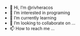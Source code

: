 - 👋 Hi, I’m @rivheracos
- 👀 I’m interested in programing
- 🌱 I’m currently learning 
- 💞️ I’m looking to collaborate on ...
- 📫 How to reach me ...

<!---
rivheracos/rivheracos is a ✨ special ✨ repository because its `README.md` (this file) appears on your GitHub profile.
You can click the Preview link to take a look at your changes.
--->

